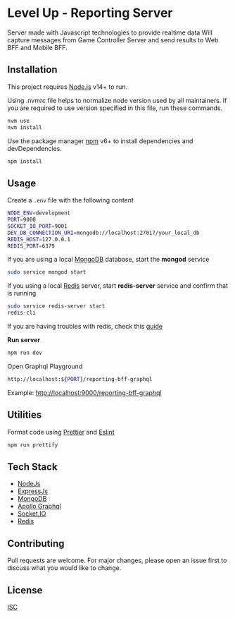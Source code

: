 # Level Up - Reporting Server

Server made with Javascript technologies to provide realtime data
Will capture messages from Game Controller Server and send results to Web BFF and Mobile BFF.

## Installation

This project requires [Node.js](https://nodejs.org/) v14+ to run.

Using .nvmrc file helps to normalize node version used by all maintainers.
If you are required to use version specified in this file, run these commands.

```bash
nvm use
nvm install
```

Use the package manager [npm](https://www.npmjs.com/get-npm) v6+ to install dependencies and devDependencies.

```bash
npm install
```
## Usage

Create a `.env` file with the following content

```bash
NODE_ENV=development
PORT=9000
SOCKET_IO_PORT=9001
DEV_DB_CONNECTION_URI=mongodb://localhost:27017/your_local_db
REDIS_HOST=127.0.0.1
REDIS_PORT=6379
```

If you are using a local [MongoDB](https://docs.mongodb.com/manual/installation/) database, start the **mongod** service

```bash
sudo service mongod start
```

If you using a local [Redis](https://redis.io/topics/quickstart) server, start **redis-server** service and confirm that is running

```bash
sudo service redis-server start
redis-cli
```

If you are having troubles with redis, check this [guide](https://www.digitalocean.com/community/tutorials/how-to-install-and-secure-redis-on-ubuntu-18-04)

**Run server**

```bash
npm run dev
```

Open Graphql Playground

```bash
http://localhost:${PORT}/reporting-bff-graphql
```
Example: [http://localhost:9000/reporting-bff-graphql](http://localhost:9000/reporting-bff-graphql)

## Utilities

Format code using [Prettier](https://prettier.io/) and [Eslint](https://eslint.org/)

```bash
npm run prettify
```

## Tech Stack
- [NodeJs](https://nodejs.org/es/)
- [ExpressJs](https://expressjs.com/)
- [MongoDB](https://www.mongodb.com/)
- [Apollo Graphql](https://www.apollographql.com/)
- [Socket.IO](https://socket.io/)
- [Redis](https://redis.io/topics/quickstart)

## Contributing
Pull requests are welcome. For major changes, please open an issue first to discuss what you would like to change.

## License
[ISC](https://opensource.org/licenses/ISC)